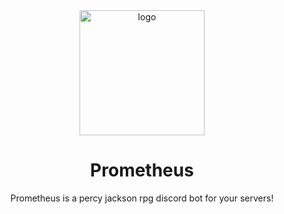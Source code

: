 <div align="center">

  <img src="assets/logo.png" alt="logo" width="200" height="auto" />
  <h1>Prometheus</h1>
  
  <p>
    Prometheus is a percy jackson rpg discord bot for your servers!
  </p>
